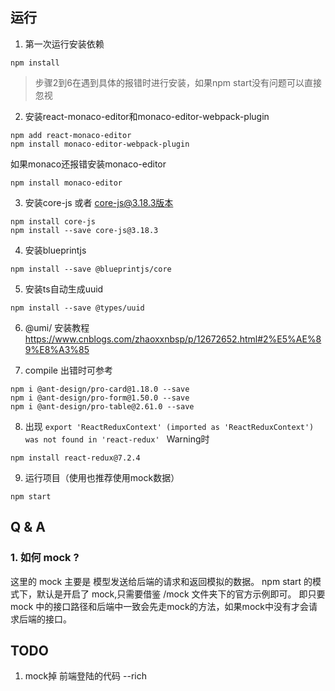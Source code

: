 ## 运行
1. 第一次运行安装依赖
```
npm install
```
>步骤2到6在遇到具体的报错时进行安装，如果npm start没有问题可以直接忽视
2. 安装react-monaco-editor和monaco-editor-webpack-plugin
```
npm add react-monaco-editor
npm install monaco-editor-webpack-plugin
```
如果monaco还报错安装monaco-editor
```
npm install monaco-editor
```

3. 安装core-js 或者 core-js@3.18.3版本
```
npm install core-js
npm install --save core-js@3.18.3
```

4. 安装blueprintjs
```
npm install --save @blueprintjs/core
```

5. 安装ts自动生成uuid
```
npm install --save @types/uuid
```

6. @umi/ 安装教程
https://www.cnblogs.com/zhaoxxnbsp/p/12672652.html#2%E5%AE%89%E8%A3%85

7. compile 出错时可参考
```
npm i @ant-design/pro-card@1.18.0 --save
npm i @ant-design/pro-form@1.50.0 --save
npm i @ant-design/pro-table@2.61.0 --save
```

8. 出现 ```export 'ReactReduxContext' (imported as 'ReactReduxContext') was not found in 'react-redux' ``` Warning时
```
npm install react-redux@7.2.4
```

9. 运行项目（使用也推荐使用mock数据）
```
npm start
```
## Q & A
### 1. 如何 mock ?
这里的 mock 主要是 模型发送给后端的请求和返回模拟的数据。 npm start 的模式下，默认是开启了 mock,只需要借鉴 /mock 文件夹下的官方示例即可。
即只要mock 中的接口路径和后端中一致会先走mock的方法，如果mock中没有才会请求后端的接口。


## TODO 
1. mock掉 前端登陆的代码 --rich
